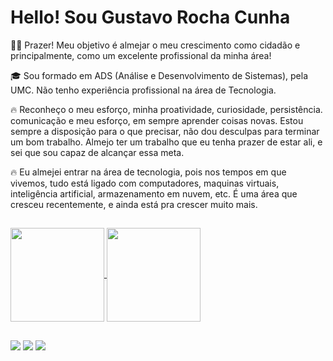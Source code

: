 # Hello! Sou Gustavo Rocha Cunha

👋🏻 Prazer! Meu objetivo é almejar o meu crescimento como cidadão e principalmente, como um excelente profissional da minha área!

🎓 Sou formado em ADS (Análise e Desenvolvimento de Sistemas), pela UMC. Não tenho experiência profissional na área de Tecnologia.

🔥 Reconheço o meu esforço, minha proatividade, curiosidade, persistência. comunicação e meu esforço, em sempre aprender coisas novas. Estou sempre a disposição para o que precisar, não dou desculpas para terminar um bom trabalho. Almejo ter um trabalho que eu tenha prazer de estar ali, e sei que sou capaz de alcançar essa meta. 

🔥 Eu almejei entrar na área de tecnologia, pois nos tempos em que vivemos, tudo está ligado com computadores, maquinas virtuais, inteligência artificial, armazenamento em nuvem, etc. É uma área que cresceu recentemente, e ainda está pra crescer muito mais.


##

<div>
  <a href="https://github.com/cunhagustavo">
  <img align="center" height="150em" src="https://github-readme-stats.vercel.app/api?username=cunhagustavo&show_icons=true&theme=rose_pine&include_all_commits=true&count_private=true"/>
  <img  align="center" height="150em" src="https://github-readme-stats.vercel.app/api/top-langs/?username=cunhagustavo&layout=compact&langs_count=16&theme=rose_pine"/>
</div>

##

<div>
  <a href="https://www.instagram.com/gg_rcunha/" target="_blank"><img src="https://img.shields.io/badge/-Instagram-%23E4405F?style=for-the-badge&logo=instagram&logoColor=white" target="_blank"></a>
  <a href = "mailto:rocha.gustavocunha@gmail.com"><img src="https://img.shields.io/badge/-Gmail-%23333?style=for-the-badge&logo=gmail&logoColor=white" target="_blank"></a>
  <a href="https://www.linkedin.com/in/gustavo-cunha-aa9175239/" target="_blank"><img src="https://img.shields.io/badge/-LinkedIn-%230077B5?style=for-the-badge&logo=linkedin&logoColor=white" target="_blank"></a> 
</div>
